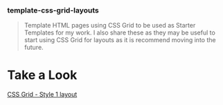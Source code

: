 ### template-css-grid-layouts
>Template HTML pages using CSS Grid to be used as Starter Templates for my work. I also share these as they may be useful to start using CSS Grid for layouts as it is recommend moving into the future.




# Take a Look
[CSS Grid - Style 1 layout](grid1.html)

